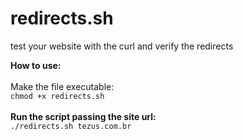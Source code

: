 # redirects.sh
test your website with the curl and verify the redirects

**How to use:** <br><br>
 Make the file executable:<br>
 ```chmod +x redirects.sh```
<br><br>
**Run the script passing the site url:**<br>
 ```./redirects.sh tezus.com.br```
